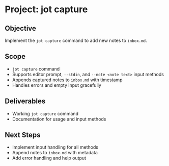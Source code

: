 # Project: jot capture

## Objective
Implement the `jot capture` command to add new notes to `inbox.md`.

## Scope
- `jot capture` command
- Supports editor prompt, `--stdin`, and `--note <note text>` input methods
- Appends captured notes to `inbox.md` with timestamp
- Handles errors and empty input gracefully

## Deliverables
- Working `jot capture` command
- Documentation for usage and input methods

## Next Steps
- Implement input handling for all methods
- Append notes to `inbox.md` with metadata
- Add error handling and help output
